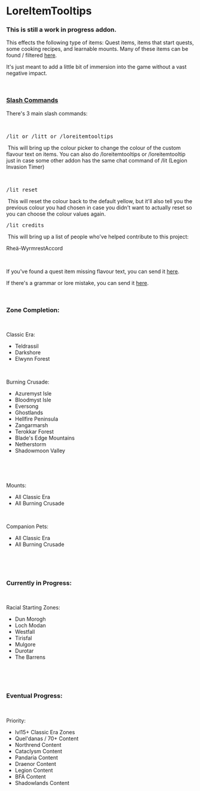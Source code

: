 # LoreItemTooltips
<h3>This is still a work in progress addon.</h3>
<p>This effects the following type of items: Quest items, items that start quests, some cooking recipes, and learnable mounts. Many of these items can be found / filtered&nbsp;<a href="https://www.wowhead.com/items?filter=7:5:166:16;2:1:2:6455;0:0:0:0#items;0+1+18" rel="nofollow">here</a>.</p>
<p>It's just meant to add a little bit of immersion into the game without a vast negative impact.</p>
<p>&nbsp;</p>
<h3><strong><span style="text-decoration: underline;">Slash Commands</span></strong></h3>
<p>There's 3 main slash commands:</p>
<p>&nbsp;</p>
<pre class="codeStyle">/lit or /litt or /loreitemtooltips</pre>
<p>&nbsp;This will bring up the colour picker to change the colour of the custom flavour text on items. You can also do /loreitemtooltips or /loreitemtooltip just in case some other addon has the same chat command of /lit (Legion Invasion Timer)</p>
<p>&nbsp;</p>
<pre class="codeStyle">/lit reset</pre>
<p>&nbsp;This will reset the colour back to the default yellow, but it'll also tell you the previous colour you had chosen in case you didn't want to actually reset so you can choose the colour values again.&nbsp;</p>
<pre class="codeStyle">/lit credits</pre>
<p>&nbsp;This will bring up a list of people who've helped contribute to this project:</p>
<div class="spoiler">
<p>Rhe&auml;-WyrmrestAccord</p>
</div>
<p>&nbsp;</p>
<p>If you've found a quest item missing flavour text, you can send it <a href="https://forms.gle/zpaspqNeWLucpQEb7">here</a>.</p>
<p>If there's a grammar or lore mistake, you can send it <a href="https://forms.gle/qX29MHE9nTNCmAzn8">here</a>.</p>
<p>&nbsp;</p>
<h3>Zone Completion:</h3>
<p>&nbsp;</p>
<div class="spoiler">
<p>Classic Era:</p>
<ul>
<li>Teldrassil</li>
<li>Darkshore</li>
<li>Elwynn Forest</li>
</ul>
<p>&nbsp;</p>
<p>Burning Crusade:</p>
<ul>
<li>Azuremyst Isle</li>
<li>Bloodmyst Isle</li>
<li>Eversong</li>
<li>Ghostlands</li>
<li>Hellfire Peninsula</li>
<li>Zangarmarsh</li>
<li>Terokkar Forest</li>
<li>Blade's Edge Mountains</li>
<li>Netherstorm</li>
<li>Shadowmoon Valley</li>
</ul>
<p>&nbsp;</p>
<p>&nbsp;</p>
<p>Mounts:</p>
<ul>
<li>All Classic Era</li>
<li>All Burning Crusade</li>
</ul>
<p>&nbsp;</p>
<p>Companion Pets:</p>
<ul>
<li>All Classic Era</li>
<li>All Burning Crusade</li>
</ul>
</div>
<p>&nbsp;</p>
<p>&nbsp;</p>
<h3>Currently in Progress:</h3>
<p>&nbsp;</p>
<div class="spoiler">
<p>Racial Starting Zones:</p>
<ul>
<li>Dun Morogh</li>
<li>Loch Modan</li>
<li>Westfall</li>
<li>Tirisfal</li>
<li>Mulgore</li>
<li>Durotar</li>
<li>The Barrens</li>
</ul>
</div>
<p>&nbsp;</p>
<p>&nbsp;</p>
<h3>Eventual Progress:</h3>
<p>&nbsp;</p>
<div class="spoiler">
<p>Priority:</p>
<ul>
<li>lvl15+ Classic Era Zones</li>
<li>Quel'danas / 70+ Content</li>
<li>Northrend Content</li>
<li>Cataclysm Content</li>
<li>Pandaria Content</li>
<li>Draenor Content</li>
<li>Legion Content</li>
<li>BFA Content</li>
<li>Shadowlands Content</li>
</ul>
</div>
<p>&nbsp;</p>
<p>&nbsp;</p>
<p>&nbsp;</p>
